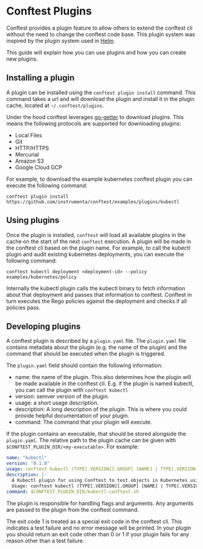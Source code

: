 # Conftest Plugins

Conftest provides a plugin feature to allow others to extend the conftest cli without the need to change the conftest code base. This plugin system was inspired by the plugin system used in [Helm](https://github.com/helm/helm).

This guide will explain how you can use plugins and how you can create new plugins.

## Installing a plugin

A plugin can be installed using the `conftest plugin install` command. This command takes a url and will download the plugin and install it in the plugin cache, located at `~/.conftest/plugins`.

Under the hood conftest leverages [go-getter](https://github.com/hashicorp/go-getter) to download plugins. This means the following protocols are supported for downloading plugins:

- Local Files
- Git
- HTTP/HTTPS
- Mercurial
- Amazon S3
- Google Cloud GCP

For example, to download the example kubernetes conftest plugin you can execute the following command:

```console
conftest plugin install https://github.com/instrumenta/conftest/examples/plugins/kubectl
```

## Using plugins

Once the plugin is installed, `conftest` will load all available plugins in the cache on the start of the next `conftest` execution. A plugin will be made in the conftest cli based on the plugin name. For example, to call the kubectl plugin and audit existing kubernetes deployments, you can execute the following command:

```console
conftest kubectl deployment <deployment-id> --policy examples/kubernetes/policy
```

Internally the kubectl plugin calls the kubectl binary to fetch information about that deployment and passes that information to conftest. Conftest in turn executes the Rego policies against the deployment and checks if all policies pass.

## Developing plugins

A conftest plugin is described by a `plugin.yaml` file. The `plugin.yaml` file contains metadata about the plugin (e.g. the name of the plugin) and the command that should be executed when the plugin is triggered.

The `plugin.yaml` field should contain the following information:

- name: the name of the plugin. This also determines how the plugin will be made available in the conftest cli. E.g. if the plugin is named kubectl, you can call the plugin with `conftest kubectl`
- version: semver version of the plugin.
- usage: a short usage description.
- description: A long description of the plugin. This is where you could provide helpful documentation of your plugin.
- command: The command that your plugin will execute.

If the plugin contains an executable, that should be stored alongside the `plugin.yaml`. The relative path to the plugin cache can be given with `$CONFTEST_PLUGIN_DIR/<my-executable>`.
For example:

```yaml
name: "kubectl"
version: "0.1.0"
usage: conftest kubectl (TYPE[.VERSION][.GROUP] [NAME] | TYPE[.VERSION][.GROUP]/NAME).
description: |-
  A Kubectl plugin for using Conftest to test objects in Kubernetes using Open Policy Agent.
  Usage: conftest kubectl (TYPE[.VERSION][.GROUP] [NAME] | TYPE[.VERSION][.GROUP]/NAME).
command: $CONFTEST_PLUGIN_DIR/kubectl-conftest.sh
```

The plugin is responsible for handling flags and arguments. Any arguments are passed to the plugin from the conftest command.

The exit code 1 is treated as a special exit code in the conftest cli. This indicates a test failure and no error message will be printed. In your plugin you should return an exit code other than 0 or 1 if your plugin fails for any reason other than a test failure.
